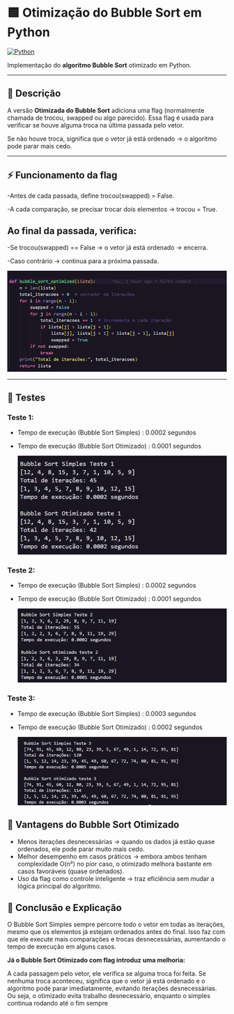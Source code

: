# 🟦 Otimização do Bubble Sort em Python

[![Python](https://img.shields.io/badge/Python-3.10+-blue.svg)](https://www.python.org/)

Implementação do **algoritmo Bubble Sort** otimizado em Python.

---

## 📌 Descrição

A versão **Otimizada do Bubble Sort** adiciona uma flag (normalmente chamada de trocou, swapped ou algo parecido).
Essa flag é usada para verificar se houve alguma troca na última passada pelo vetor.

Se não houve troca, significa que o vetor já está ordenado → o algoritmo pode parar mais cedo.


---

## ⚡ Funcionamento da flag

-Antes de cada passada, define trocou(swapped) = False.

-A cada comparação, se precisar trocar dois elementos → trocou = True.

## Ao final da passada, verifica:

-Se trocou(swapped)  == False → o vetor já está ordenado → encerra.

-Caso contrário → continua para a próxima passada.

![Descrição da imagem](img/s.png)

---

## 🚀 Testes 

### Teste 1:
* Tempo de execução (Bubble Sort Simples) : 0.0002 segundos
* Tempo de execução (Bubble Sort Otimizado) : 0.0001 segundos
  
  ![Descrição da imagem](img/teste1.png)

### Teste 2:
* Tempo de execução (Bubble Sort Simples) : 0.0002 segundos
* Tempo de execução (Bubble Sort Otimizado) : 0.0001 segundos
  
  ![Descrição da imagem](img/teste2.png)

### Teste 3:
* Tempo de execução (Bubble Sort Simples) : 0.0003 segundos
* Tempo de execução (Bubble Sort Otimizado) : 0.0002 segundos
  
  ![Descrição da imagem](img/teste3.png)
  

 ## 🔹 Vantagens do Bubble Sort Otimizado

 * Menos iterações desnecessárias → quando os dados já estão quase ordenados, ele pode parar muito mais cedo.
 * Melhor desempenho em casos práticos → embora ambos tenham complexidade O(n²) no pior caso, o otimizado melhora bastante em casos favoráveis (quase 
 ordenados).
 * Uso da flag como controle inteligente → traz eficiência sem mudar a lógica principal do algoritmo.

 ## 🔹 Conclusão e Explicação
 O Bubble Sort Simples sempre percorre todo o vetor em todas as iterações, mesmo que os elementos já estejam ordenados antes do final. 
 Isso faz com que ele execute mais comparações e trocas desnecessárias, aumentando o tempo de execução em alguns casos.

 **Já o Bubble Sort Otimizado com flag introduz uma melhoria:**

 A cada passagem pelo vetor, ele verifica se alguma troca foi feita.
 Se nenhuma troca aconteceu, significa que o vetor já está ordenado e o algoritmo pode parar imediatamente, evitando iterações desnecessárias.
 Ou seja, o otimizado evita trabalho desnecessário, enquanto o simples continua rodando até o fim sempre
